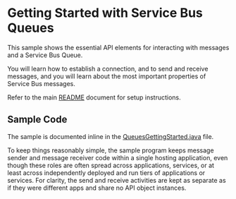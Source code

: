# Getting Started with Service Bus Queues

This sample shows the essential API elements for interacting with messages and a
Service Bus Queue.

You will learn how to establish a connection, and to send and receive messages,
and you will learn about the most important properties of Service Bus messages.

Refer to the main [README](../README.md) document for setup instructions. 

## Sample Code 

The sample is documented inline in the [QueuesGettingStarted.java](./src/main/java/com/microsoft/azure/servicebus/samples/queuesgettingstarted/QueuesGettingStarted.java) file.

To keep things reasonably simple, the sample program keeps message sender and
message receiver code within a single hosting application, even though these
roles are often spread across applications, services, or at least across
independently deployed and run tiers of applications or services. For clarity,
the send and receive activities are kept as separate as if they were different
apps and share no API object instances.

